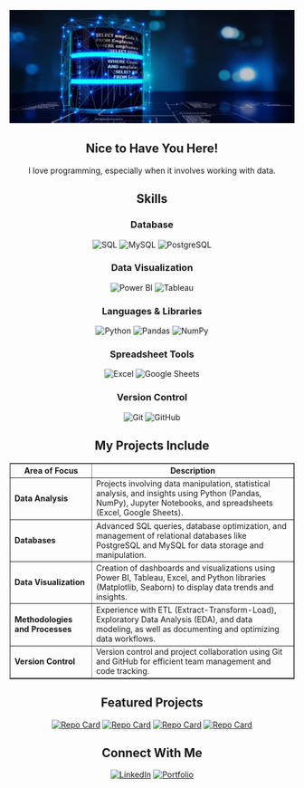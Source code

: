 <!-- Banner -->

<p align="center">
  <img src="profile_banner.png" alt="Banner de Bienvenida" width="800" height="200">
</p>

<!-- Welcome -->

<h2 align="center">Nice to Have You Here!</h2>

<p align="center">
I love programming, especially when it involves working with data.
</p>


<!-- Skills with icons -->

<h2 align="center">Skills</h2>

<h3 align="center">Database</h3>
<p align="center">
  <img src="https://symbols.getvecta.com/stencil_28/61_sql-database-generic.90b41636a8.svg" alt="SQL" width="50" height="50"/>
  <img src="https://img.icons8.com/color/48/000000/mysql-logo.png" alt="MySQL" width="50" height="50"/>
  <img src="https://img.icons8.com/color/48/000000/postgreesql.png" alt="PostgreSQL" width="50" height="50"/>
</p>

<h3 align="center"> Data Visualization</h3>
<p align="center">
  <img src="https://github.com/user-attachments/assets/b0899c37-49aa-4ace-9d02-94599e7c9202" alt="Power BI" width="50" height="50"/>
  <img src="https://img.icons8.com/color/48/000000/tableau-software.png" alt="Tableau" width="50" height="50"/>
</p>

<h3 align="center">Languages & Libraries</h3>
<p align="center">
  <img src="https://img.icons8.com/color/48/000000/python--v1.png" alt="Python" width="50" height="50"/>
  <img src="https://img.icons8.com/color/48/000000/pandas.png" alt="Pandas" width="50" height="50"/>
  <img src="https://img.icons8.com/color/48/000000/numpy.png" alt="NumPy" width="50" height="50"/>
</p>

<h3 align="center">Spreadsheet Tools</h3>
<p align="center">
  <img src="https://img.icons8.com/color/48/000000/microsoft-excel-2019.png" alt="Excel" width="50" height="50"/>
  <img src="https://img.icons8.com/color/48/000000/google-sheets.png" alt="Google Sheets" width="50" height="50"/>
</p>

<h3 align="center">Version Control</h3>
<p align="center">
  <img src="https://img.icons8.com/color/48/000000/git.png" alt="Git" width="50" height="50"/>
  <img src="https://img.icons8.com/?size=100&id=52539&format=png&color=000000" alt="GitHub" width="50" height="50"/>
</p>


<!-- My projects include: -->

<h2 align="center">My Projects Include</h2>

<table align="center" border="1" cellpadding="10" cellspacing="0">
  <tr>
    <th><strong>Area of Focus</strong></th>
    <th><strong>Description</strong></th>
  </tr>
  <tr>
    <td><strong>Data Analysis</strong></td>
    <td>Projects involving data manipulation, statistical analysis, and insights using Python (Pandas, NumPy), Jupyter Notebooks, and spreadsheets (Excel, Google Sheets).</td>
  </tr>
  <tr>
    <td><strong>Databases</strong></td>
    <td>Advanced SQL queries, database optimization, and management of relational databases like PostgreSQL and MySQL for data storage and manipulation.</td>
  </tr>
  <tr>
    <td><strong>Data Visualization</strong></td>
    <td>Creation of dashboards and visualizations using Power BI, Tableau, Excel, and Python libraries (Matplotlib, Seaborn) to display data trends and insights.</td>
  </tr>
  <!--<tr>
    <td><strong>Automation and Pipelines</strong></td>
    <td>Automating repetitive tasks and building data pipelines using Python to streamline ETL processes and data analysis workflows.</td>
  </tr>-->
  <tr>
    <td><strong>Methodologies and Processes</strong></td>
    <td>Experience with ETL (Extract-Transform-Load), Exploratory Data Analysis (EDA), and data modeling, as well as documenting and optimizing data workflows.</td>
  </tr>
  <tr>
    <td><strong>Version Control</strong></td>
    <td>Version control and project collaboration using Git and GitHub for efficient team management and code tracking.</td>
  </tr>
</table>


<!-- Featured Projects -->

<h2 align="center">Featured Projects</h2>
<div align="center">
  
  [![Repo Card](https://github-readme-stats.vercel.app/api/pin/?username=jeanpaulomv&repo=analyzing-motorcycle-part-sales&theme=holi)](https://github.com/jeanpaulomv/analyzing-motorcycle-part-sales)
  [![Repo Card](https://github-readme-stats.vercel.app/api/pin/?username=jeanpaulomv&repo=Analyzing-Customer-Churn-with-Power-BI&theme=holi)](https://github.com/jeanpaulomv/Analyzing-Customer-Churn-with-Power-BI)
  [![Repo Card](https://github-readme-stats.vercel.app/api/pin/?username=jeanpaulomv&repo=freecodecamp-data-analysis-with-python-projects&theme=react)](https://github.com/jeanpaulomv/freecodecamp-data-analysis-with-python-projects)
  [![Repo Card](https://github-readme-stats.vercel.app/api/pin/?username=jeanpaulomv&repo=etl_automation&theme=react&cache_seconds=10)](https://github.com/jeanpaulomv/etl_automation)
  
</div>


<!-- Stat Cards

<h2 align="center">GitHub Statistics</h2>
<div align="center">

![GitHub Stats](https://github-readme-stats.vercel.app/api?username=jeanpaulomv&show_icons=true&hide=issues,contribs&theme=algolia\&include_all_commits=true\&rank_icon=github)

[![Jean's github activity graph](https://github-readme-activity-graph.vercel.app/graph?username=jeanpaulomv&theme=tokyo-night)](https://github.com/jeanpaulomv/github-readme-activity-graph)

</div>
-->

<!-- Connect With Me -->

<h2 align="center">Connect With Me</h2>
<p align="center">
  <a href="https://www.linkedin.com/in/jeanpaulomv/" target="_blank"><img src="https://img.shields.io/badge/jeanpaulomv-0077B5?style=for-the-badge&logo=linkedin&logoColor=white" alt="LinkedIn" height="40"></a>
  <a href="https://www.datascienceportfol.io/jeanpaulomv" target="_blank"><img src="https://img.shields.io/badge/Portfolio-255E63?style=for-the-badge&logo=About.me&logoColor=white" alt="Portfolio" height="40"></a>
</p>
